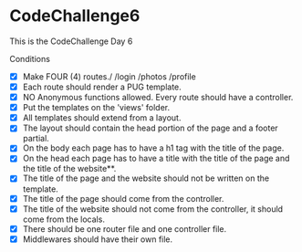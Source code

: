 # CodeChallenge6

This is the CodeChallenge Day 6

Conditions

- [x] Make FOUR (4) routes./ /login /photos /profile
- [x] Each route should render a PUG template.
- [x] NO Anonymous functions allowed. Every route should have a controller.
- [x] Put the templates on the 'views' folder.
- [x] All templates should extend from a layout.
- [x] The layout should contain the head portion of the page and a footer partial.
- [x] On the body each page has to have a h1 tag with the title of the page.
- [x] On the head each page has to have a title with the title of the page and the title of the website\*\*.
- [x] The title of the page and the website should not be written on the template.
- [x] The title of the page should come from the controller.
- [x] The title of the website should not come from the controller, it should come from the locals.
- [x] There should be one router file and one controller file.
- [x] Middlewares should have their own file.
